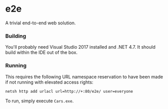e2e
===
A trivial end-to-end web solution.

### Building
You'll probably need Visual Studio 2017 installed and .NET 4.7. It should build within the IDE out of the box.


### Running
This requires the following URL namespace reservation to have been made if not running with elevated access rights:
```
netsh http add urlacl url=http://+:80/e2e/ user=everyone
```
To run, simply execute ```Cars.exe```.